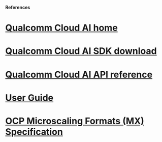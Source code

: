 **References**
 # [Qualcomm Cloud AI home](https://www.qualcomm.com/products/technology/processors/cloud-artificial-intelligence)
 # [Qualcomm Cloud AI SDK download](https://www.qualcomm.com/products/technology/processors/cloud-artificial-intelligence/cloud-ai-100#Software)
# [Qualcomm Cloud AI API reference](https://quic.github.io/cloud-ai-sdk-pages/latest/API/)
# [User Guide](https://quic.github.io/cloud-ai-sdk-pages/)
# [OCP Microscaling Formats (MX) Specification](https://www.qualcomm.com/developer/blog/2024/05/6.%09https:/www.opencompute.org/documents/ocp-microscaling-formats-mx-v1-0-spec-final-pdf)
